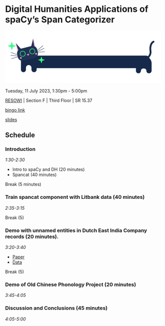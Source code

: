 # Digital Humanities Applications of spaCy’s Span Categorizer

![spancat logo](images/spancat.jpg)

Tuesday, 11 July 2023, 1:30pm - 5:00pm 

[RESOWI](https://ub.uni-graz.at/de/bibliotheken/fakultaetsbibliothek-resowi/) | Section F | Third Floor | SR 15.37  

[bingo link](https://spancat-bingo.netlify.app/) 

[slides](https://raw.githubusercontent.com/adrianeboyd/workshop-dh2023/main/slides/dh2023-workshop.pdf)

## Schedule 

### Introduction
_1:30-2:30_

- Intro to spaCy and DH (20 minutes)
- Spancat (40 minutes)

Break (5 minutes)

### Train spancat component with Litbank data (40 minutes)
_2:35-3:15_

Break (5)

### Demo with unnamed entities in Dutch East India Company records (20 minutes). 
_3:20-3:40_ 

- [Paper](https://arxiv.org/abs/2210.02194) 
- [Data](https://zenodo.org/record/7129316) 

Break (5)

### Demo of Old Chinese Phonology Project (20 minutes)
_3:45-4:05_

### Discussion and Conclusions (45 minutes)
_4:05-5:00_
